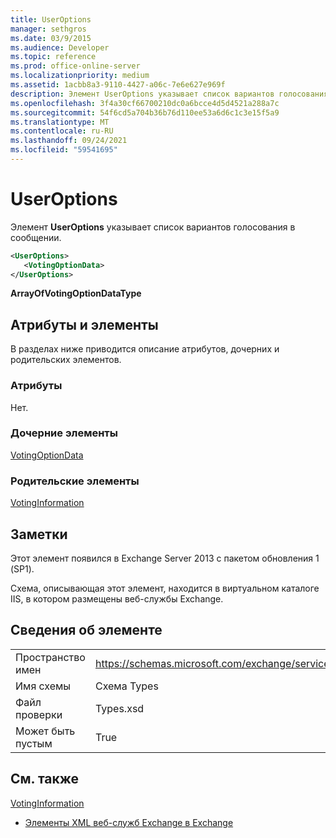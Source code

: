 ```yaml
---
title: UserOptions
manager: sethgros
ms.date: 03/9/2015
ms.audience: Developer
ms.topic: reference
ms.prod: office-online-server
ms.localizationpriority: medium
ms.assetid: 1acbb8a3-9110-4427-a06c-7e6e627e969f
description: Элемент UserOptions указывает список вариантов голосования в сообщении.
ms.openlocfilehash: 3f4a30cf66700210dc0a6bcce4d5d4521a288a7c
ms.sourcegitcommit: 54f6cd5a704b36b76d110ee53a6d6c1c3e15f5a9
ms.translationtype: MT
ms.contentlocale: ru-RU
ms.lasthandoff: 09/24/2021
ms.locfileid: "59541695"
---
```

# <a name="useroptions"></a>UserOptions

Элемент **UserOptions** указывает список вариантов голосования в сообщении. 
  
```XML
<UserOptions>
   <VotingOptionData>
</UserOptions>
```

 **ArrayOfVotingOptionDataType**
## <a name="attributes-and-elements"></a>Атрибуты и элементы

В разделах ниже приводится описание атрибутов, дочерних и родительских элементов.
  
### <a name="attributes"></a>Атрибуты

Нет.
  
### <a name="child-elements"></a>Дочерние элементы

[VotingOptionData](votingoptiondata.md)
  
### <a name="parent-elements"></a>Родительские элементы

[VotingInformation](votinginformation.md)
  
## <a name="remarks"></a>Заметки

Этот элемент появился в Exchange Server 2013 с пакетом обновления 1 (SP1).
  
Схема, описывающая этот элемент, находится в виртуальном каталоге IIS, в котором размещены веб-службы Exchange.
  
## <a name="element-information"></a>Сведения об элементе

|||
|:-----|:-----|
|Пространство имен  <br/> |https://schemas.microsoft.com/exchange/services/2006/types  <br/> |
|Имя схемы  <br/> |Схема Types  <br/> |
|Файл проверки  <br/> |Types.xsd  <br/> |
|Может быть пустым  <br/> |True  <br/> |
   
## <a name="see-also"></a>См. также



[VotingInformation](votinginformation.md)


- [Элементы XML веб-служб Exchange в Exchange](ews-xml-elements-in-exchange.md)

